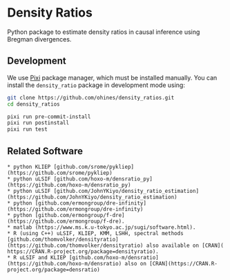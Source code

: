 # Density Ratios

Python package to estimate density ratios in causal inference using Bregman divergences.

## Development

We use [Pixi](https://pixi.sh/latest/installation/) package manager, which must be installed manually.
You can install the `density_ratio` package in development mode using:

```bash
git clone https://github.com/ohines/density_ratios.git
cd density_ratios

pixi run pre-commit-install
pixi run postinstall
pixi run test
```

## Related Software

    * python KLIEP [github.com/srome/pykliep](https://github.com/srome/pykliep)
    * python uLSIF [github.com/hoxo-m/densratio_py](https://github.com/hoxo-m/densratio_py)
    * python uLSIF [github.com/JohnYKiyo/density_ratio_estimation](https://github.com/JohnYKiyo/density_ratio_estimation)
    * python [github.com/ermongroup/dre-infinity](https://github.com/ermongroup/dre-infinity)
    * python [github.com/ermongroup/f-dre](https://github.com/ermongroup/f-dre).
    * matlab (https://www.ms.k.u-tokyo.ac.jp/sugi/software.html).
    * R (using C++) uLSIF, KLIEP, KMM, LSHH, spectral methods [github.com/thomvolker/densityratio](https://github.com/thomvolker/densityratio) also available on [CRAN]( https://CRAN.R-project.org/package=densityratio).
    * R uLSIF and KLIEP [github.com/hoxo-m/densratio](https://github.com/hoxo-m/densratio) also on [CRAN](https://CRAN.R-project.org/package=densratio)
